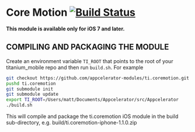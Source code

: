 # Core Motion [![Build Status](https://travis-ci.org/appcelerator-modules/ti.coremotion.svg?branch=master)](https://travis-ci.org/appcelerator-modules/ti.coremotion)

**This module is available only for iOS 7 and later.**

## COMPILING AND PACKAGING THE MODULE

Create an environment variable `TI_ROOT` that points to the root of your titanium_mobile repo and then run `build.sh`. For example

```bash
git checkout https://github.com/appcelerator-modules/ti.coremotion.git
pushd ti.coremotion
git submodule init
git submodule update
export TI_ROOT=/Users/matt/Documents/Appcelerator/src/Appcelerator
./build.sh
```

This will compile and package the ti.coremotion iOS module in the build sub-directory, e.g. build/ti.coremotion-iphone-1.1.0.zip
